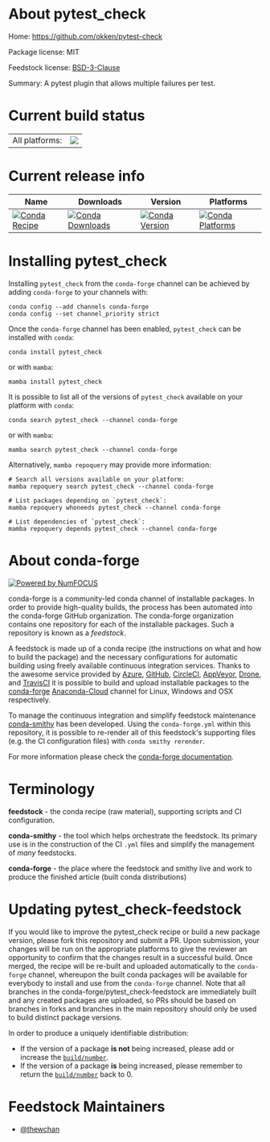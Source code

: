 About pytest_check
==================

Home: https://github.com/okken/pytest-check

Package license: MIT

Feedstock license: [BSD-3-Clause](https://github.com/conda-forge/pytest_check-feedstock/blob/main/LICENSE.txt)

Summary: A pytest plugin that allows multiple failures per test.

Current build status
====================


<table><tr><td>All platforms:</td>
    <td>
      <a href="https://dev.azure.com/conda-forge/feedstock-builds/_build/latest?definitionId=15258&branchName=main">
        <img src="https://dev.azure.com/conda-forge/feedstock-builds/_apis/build/status/pytest_check-feedstock?branchName=main">
      </a>
    </td>
  </tr>
</table>

Current release info
====================

| Name | Downloads | Version | Platforms |
| --- | --- | --- | --- |
| [![Conda Recipe](https://img.shields.io/badge/recipe-pytest_check-green.svg)](https://anaconda.org/conda-forge/pytest_check) | [![Conda Downloads](https://img.shields.io/conda/dn/conda-forge/pytest_check.svg)](https://anaconda.org/conda-forge/pytest_check) | [![Conda Version](https://img.shields.io/conda/vn/conda-forge/pytest_check.svg)](https://anaconda.org/conda-forge/pytest_check) | [![Conda Platforms](https://img.shields.io/conda/pn/conda-forge/pytest_check.svg)](https://anaconda.org/conda-forge/pytest_check) |

Installing pytest_check
=======================

Installing `pytest_check` from the `conda-forge` channel can be achieved by adding `conda-forge` to your channels with:

```
conda config --add channels conda-forge
conda config --set channel_priority strict
```

Once the `conda-forge` channel has been enabled, `pytest_check` can be installed with `conda`:

```
conda install pytest_check
```

or with `mamba`:

```
mamba install pytest_check
```

It is possible to list all of the versions of `pytest_check` available on your platform with `conda`:

```
conda search pytest_check --channel conda-forge
```

or with `mamba`:

```
mamba search pytest_check --channel conda-forge
```

Alternatively, `mamba repoquery` may provide more information:

```
# Search all versions available on your platform:
mamba repoquery search pytest_check --channel conda-forge

# List packages depending on `pytest_check`:
mamba repoquery whoneeds pytest_check --channel conda-forge

# List dependencies of `pytest_check`:
mamba repoquery depends pytest_check --channel conda-forge
```


About conda-forge
=================

[![Powered by
NumFOCUS](https://img.shields.io/badge/powered%20by-NumFOCUS-orange.svg?style=flat&colorA=E1523D&colorB=007D8A)](https://numfocus.org)

conda-forge is a community-led conda channel of installable packages.
In order to provide high-quality builds, the process has been automated into the
conda-forge GitHub organization. The conda-forge organization contains one repository
for each of the installable packages. Such a repository is known as a *feedstock*.

A feedstock is made up of a conda recipe (the instructions on what and how to build
the package) and the necessary configurations for automatic building using freely
available continuous integration services. Thanks to the awesome service provided by
[Azure](https://azure.microsoft.com/en-us/services/devops/), [GitHub](https://github.com/),
[CircleCI](https://circleci.com/), [AppVeyor](https://www.appveyor.com/),
[Drone](https://cloud.drone.io/welcome), and [TravisCI](https://travis-ci.com/)
it is possible to build and upload installable packages to the
[conda-forge](https://anaconda.org/conda-forge) [Anaconda-Cloud](https://anaconda.org/)
channel for Linux, Windows and OSX respectively.

To manage the continuous integration and simplify feedstock maintenance
[conda-smithy](https://github.com/conda-forge/conda-smithy) has been developed.
Using the ``conda-forge.yml`` within this repository, it is possible to re-render all of
this feedstock's supporting files (e.g. the CI configuration files) with ``conda smithy rerender``.

For more information please check the [conda-forge documentation](https://conda-forge.org/docs/).

Terminology
===========

**feedstock** - the conda recipe (raw material), supporting scripts and CI configuration.

**conda-smithy** - the tool which helps orchestrate the feedstock.
                   Its primary use is in the construction of the CI ``.yml`` files
                   and simplify the management of *many* feedstocks.

**conda-forge** - the place where the feedstock and smithy live and work to
                  produce the finished article (built conda distributions)


Updating pytest_check-feedstock
===============================

If you would like to improve the pytest_check recipe or build a new
package version, please fork this repository and submit a PR. Upon submission,
your changes will be run on the appropriate platforms to give the reviewer an
opportunity to confirm that the changes result in a successful build. Once
merged, the recipe will be re-built and uploaded automatically to the
`conda-forge` channel, whereupon the built conda packages will be available for
everybody to install and use from the `conda-forge` channel.
Note that all branches in the conda-forge/pytest_check-feedstock are
immediately built and any created packages are uploaded, so PRs should be based
on branches in forks and branches in the main repository should only be used to
build distinct package versions.

In order to produce a uniquely identifiable distribution:
 * If the version of a package **is not** being increased, please add or increase
   the [``build/number``](https://docs.conda.io/projects/conda-build/en/latest/resources/define-metadata.html#build-number-and-string).
 * If the version of a package **is** being increased, please remember to return
   the [``build/number``](https://docs.conda.io/projects/conda-build/en/latest/resources/define-metadata.html#build-number-and-string)
   back to 0.

Feedstock Maintainers
=====================

* [@thewchan](https://github.com/thewchan/)

